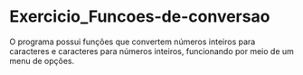 # Exercicio_Funcoes-de-conversao
O programa possui funções que convertem números inteiros para caracteres e caracteres para números inteiros, funcionando por meio de um menu de opções.
